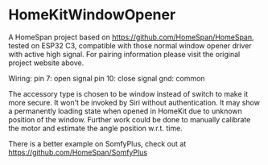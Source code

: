 # HomeKitWindowOpener
A HomeSpan project based on https://github.com/HomeSpan/HomeSpan, tested on ESP32 C3, compatible with those normal window opener driver with active high signal.
For pairing information please visit the original project website above.

Wiring:
pin 7: open signal
pin 10: close signal
gnd: common

The accessory type is chosen to be window instead of switch to make it more secure. It won't be invoked by Siri without authentication.
It may show a permanently loading state when opened in HomeKit due to unknown position of the window. 
Further work could be done to manually calibrate the motor and estimate the angle position w.r.t. time.

There is a better example on SomfyPlus, check out at https://github.com/HomeSpan/SomfyPlus
